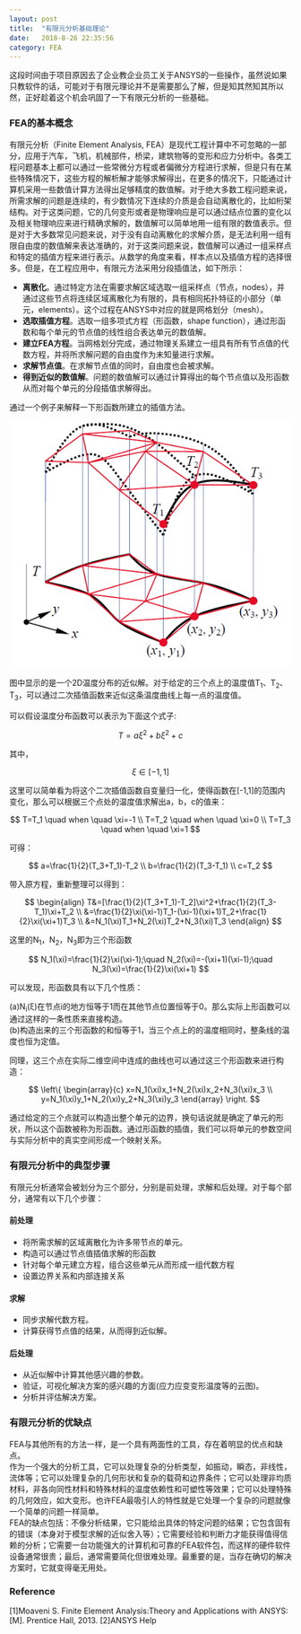 ```yaml
---
layout: post
title:  "有限元分析基础理论"
date:   2018-8-26 22:35:56
category: FEA
---
```


这段时间由于项目原因去了企业教企业员工关于ANSYS的一些操作，虽然说如果只教软件的话，可能对于有限元理论并不是需要那么了解，但是知其然知其所以然，正好趁着这个机会巩固了一下有限元分析的一些基础。

### FEA的基本概念  
有限元分析（Finite Element Analysis, FEA）是现代工程计算中不可忽略的一部分，应用于汽车，飞机，机械部件，桥梁，建筑物等的变形和应力分析中。各类工程问题基本上都可以通过一些常微分方程或者偏微分方程进行求解，但是只有在某些特殊情况下，这些方程的解析解才能够求解得出，在更多的情况下，只能通过计算机采用一些数值计算方法得出足够精度的数值解。对于绝大多数工程问题来说，所需求解的问题是连续的，有少数情况下连续的介质是会自动离散化的，比如桁架结构。对于这类问题，它的几何变形或者是物理响应是可以通过结点位置的变化以及相关物理响应来进行精确求解的，数值解可以简单地用一组有限的数值表示。但是对于大多数常见问题来说，对于没有自动离散化的求解介质，是无法利用一组有限自由度的数值解来表达准确的，对于这类问题来说，数值解可以通过一组采样点和特定的插值方程来进行表示。从数学的角度来看，样本点以及插值方程的选择很多。但是，在工程应用中，有限元方法采用分段插值法，如下所示：  
- **离散化**。通过特定方法在需要求解区域选取一组采样点（节点，nodes），并通过这些节点将连续区域离散化为有限的，具有相同拓扑特征的小部分（单元，elements）。这个过程在ANSYS中对应的就是网格划分（mesh）。
- **选取插值方程**。选取一组多项式方程（形函数，shape function），通过形函数和每个单元的节点值的线性组合表达单元的数值解。
- **建立FEA方程**。当网格划分完成，通过物理关系建立一组具有所有节点值的代数方程，并将所求解问题的自由度作为未知量进行求解。
- **求解节点值**。在求解节点值的同时，自由度也会被求解。
- **得到近似的数值解**。问题的数值解可以通过计算得出的每个节点值以及形函数从而对每个单元的分段插值求解得出。    

通过一个例子来解释一下形函数所建立的插值方法。

<div align="center"><img  src="https://github.com/conceptclear/conceptclear.github.io/raw/master/images/FEA/example.png"></div>

图中显示的是一个2D温度分布的近似解。对于给定的三个点上的温度值T<sub>1</sub>、T<sub>2</sub>、T<sub>3</sub>，可以通过二次插值函数来近似这条温度曲线上每一点的温度值。

可以假设温度分布函数可以表示为下面这个式子:

$$
T=a\xi^2+b\xi^2+c
$$

其中，

$$
\xi\in[-1,1]
$$

这里可以简单看为将这个二次插值函数自变量归一化，使得函数在[-1,1]的范围内变化，那么可以根据三个点处的温度值求解出a，b，c的值来：

$$
T=T_1 \quad when \quad \xi=-1 \\
T=T_2 \quad when \quad \xi=0  \\
T=T_3 \quad when \quad \xi=1
$$

可得：

$$
a=\frac{1}{2}(T_3+T_1)-T_2 \\
b=\frac{1}{2}(T_3-T_1) \\
c=T_2
$$

带入原方程，重新整理可以得到：

$$
\begin{align}
T&=[\frac{1}{2}(T_3+T_1)-T_2]\xi^2+\frac{1}{2}(T_3-T_1)\xi+T_2 \\
&=\frac{1}{2}\xi(\xi-1)T_1-(\xi-1)(\xi+1)T_2+\frac{1}{2}\xi(\xi+1)T_3 \\
&=N_1(\xi)T_1+N_2(\xi)T_2+N_3(\xi)T_3
\end{align}
$$

这里的N<sub>1</sub>，N<sub>2</sub>，N<sub>3</sub>即为三个形函数

$$
N_1(\xi)=\frac{1}{2}\xi(\xi-1);\quad
N_2(\xi)=-(\xi+1)(\xi-1);\quad
N_3(\xi)=\frac{1}{2}\xi(\xi+1)
$$

可以发现，形函数具有以下几个性质：

(a)N<sub>i</sub>(ξ)在节点i的地方恒等于1而在其他节点位置恒等于0。那么实际上形函数可以通过这样的一条性质来直接构造。         
(b)构造出来的三个形函数的和恒等于1，当三个点上的的温度相同时，整条线的温度也恒为定值。

同理，这三个点在实际二维空间中连成的曲线也可以通过这三个形函数来进行构造：

$$
\left\{
    \begin{array}{c}
        x=N_1(\xi)x_1+N_2(\xi)x_2+N_3(\xi)x_3 \\
        y=N_1(\xi)y_1+N_2(\xi)y_2+N_3(\xi)y_3
    \end{array}
\right.
$$

通过给定的三个点就可以构造出整个单元的边界，换句话说就是确定了单元的形状，所以这个函数被称为形函数。通过形函数的插值，我们可以将单元的参数空间与实际分析中的真实空间形成一个映射关系。

### 有限元分析中的典型步骤
有限元分析通常会被划分为三个部分，分别是前处理，求解和后处理。对于每个部分，通常有以下几个步骤：
#### 前处理
- 将所需求解的区域离散化为许多带节点的单元。
- 构造可以通过节点值插值求解的形函数
- 针对每个单元建立方程，组合这些单元从而形成一组代数方程
- 设置边界关系和内部连接关系
#### 求解
- 同步求解代数方程。
- 计算获得节点值的结果，从而得到近似解。
#### 后处理
- 从近似解中计算其他感兴趣的参数。
- 验证，可视化解决方案的感兴趣的方面(应力应变变形温度等的云图)。
- 分析并评估解决方案。

### 有限元分析的优缺点
FEA与其他所有的方法一样，是一个具有两面性的工具，存在着明显的优点和缺点。      
作为一个强大的分析工具，它可以处理复杂的分析类型，如振动，瞬态，非线性，流体等；它可以处理复杂的几何形状和复杂的载荷和边界条件；它可以处理非均质材料，非各向同性材料和特殊材料的温度依赖性和可塑性等效果；它可以处理特殊的几何效应，如大变形。也许FEA最吸引人的特性就是它处理一个复杂的问题就像一个简单的问题一样简单。        
FEA的缺点包括：不像分析结果，它只能给出具体的特定问题的结果；它包含固有的错误（本身对于模型求解的近似舍入等）；它需要经验和判断力才能获得值得信赖的分析；它需要一台功能强大的计算机和可靠的FEA软件包，而这样的硬件软件设备通常很贵；最后，通常需要简化但很难处理。最重要的是，当存在确切的解决方案时，它就变得毫无用处。

### Reference
[1]Moaveni S. Finite Element Analysis:Theory and Applications with ANSYS:[M]. Prentice Hall, 2013.
[2]ANSYS Help

<div id="container"></div>
<link rel="stylesheet" href="https://imsun.github.io/gitment/style/default.css">
<script src="https://imsun.github.io/gitment/dist/gitment.browser.js"></script>
<script>
var gitment = new Gitment({
  id: 'FEA_basictheory.href', // 可选。默认为 location.href
  owner: 'conceptclear',
  repo: 'githubpages-comments',
  oauth: {
    client_id: 'a1812e9ad609dc70811c',
    client_secret: 'f1ebf229475b995ad032d72d9e177ecf0b0219f9',
  },
})
gitment.render('container')
</script>
